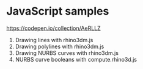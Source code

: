 # JavaScript samples

https://codepen.io/collection/AeRLLZ

1. Drawing lines with rhino3dm.js
2. Drawing polylines with rhino3dm.js
3. Drawing NURBS curves with rhino3dm.js
4. NURBS curve booleans with compute.rhino3d.js
